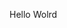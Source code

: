 Hello Wolrd




































































































































































































































































































































































































































































































































































































































































































































































































































































